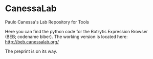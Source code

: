 # CanessaLab
Paulo Canessa's Lab Repository for Tools

Here you can find the python code for the Botrytis Expression Browser (BEB; codename biber).
The working version is located here: http://beb.canessalab.org/

The preprint is on its way.
